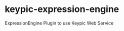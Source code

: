 keypic-expression-engine
========================

ExpressionEngine Plugin to use Keypic Web Service

